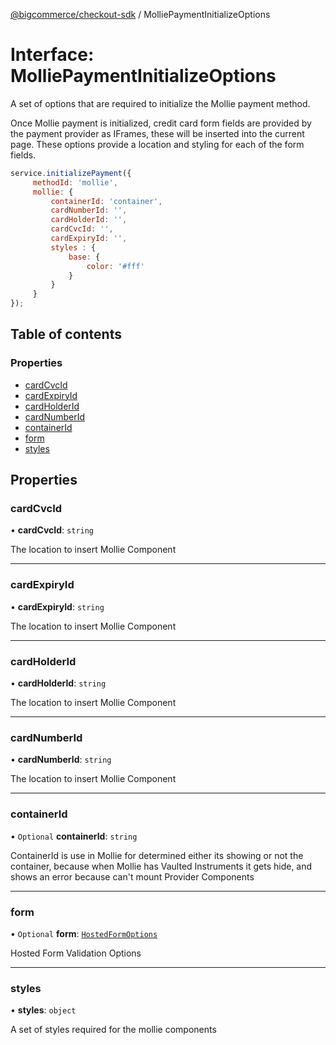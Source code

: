 [@bigcommerce/checkout-sdk](../README.md) / MolliePaymentInitializeOptions

# Interface: MolliePaymentInitializeOptions

A set of options that are required to initialize the Mollie payment method.

Once Mollie payment is initialized, credit card form fields are provided by the
payment provider as IFrames, these will be inserted into the current page. These
options provide a location and styling for each of the form fields.

```js
service.initializePayment({
     methodId: 'mollie',
     mollie: {
         containerId: 'container',
         cardNumberId: '',
         cardHolderId: '',
         cardCvcId: '',
         cardExpiryId: '',
         styles : {
             base: {
                 color: '#fff'
             }
         }
     }
});
```

## Table of contents

### Properties

- [cardCvcId](MolliePaymentInitializeOptions.md#cardcvcid)
- [cardExpiryId](MolliePaymentInitializeOptions.md#cardexpiryid)
- [cardHolderId](MolliePaymentInitializeOptions.md#cardholderid)
- [cardNumberId](MolliePaymentInitializeOptions.md#cardnumberid)
- [containerId](MolliePaymentInitializeOptions.md#containerid)
- [form](MolliePaymentInitializeOptions.md#form)
- [styles](MolliePaymentInitializeOptions.md#styles)

## Properties

### cardCvcId

• **cardCvcId**: `string`

The location to insert Mollie Component

___

### cardExpiryId

• **cardExpiryId**: `string`

The location to insert Mollie Component

___

### cardHolderId

• **cardHolderId**: `string`

The location to insert Mollie Component

___

### cardNumberId

• **cardNumberId**: `string`

The location to insert Mollie Component

___

### containerId

• `Optional` **containerId**: `string`

ContainerId is use in Mollie for determined either its showing or not the
container, because when Mollie has Vaulted Instruments it gets hide,
and shows an error because can't mount Provider Components

___

### form

• `Optional` **form**: [`HostedFormOptions`](HostedFormOptions.md)

Hosted Form Validation Options

___

### styles

• **styles**: `object`

A set of styles required for the mollie components
